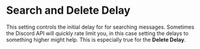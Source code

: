 # Search and Delete Delay

This setting controls the initial delay for for searching messages. Sometimes the Discord API will quickly rate limit you, in this case setting the delays to something higher might help. This is especially true for the **Delete Delay**.
